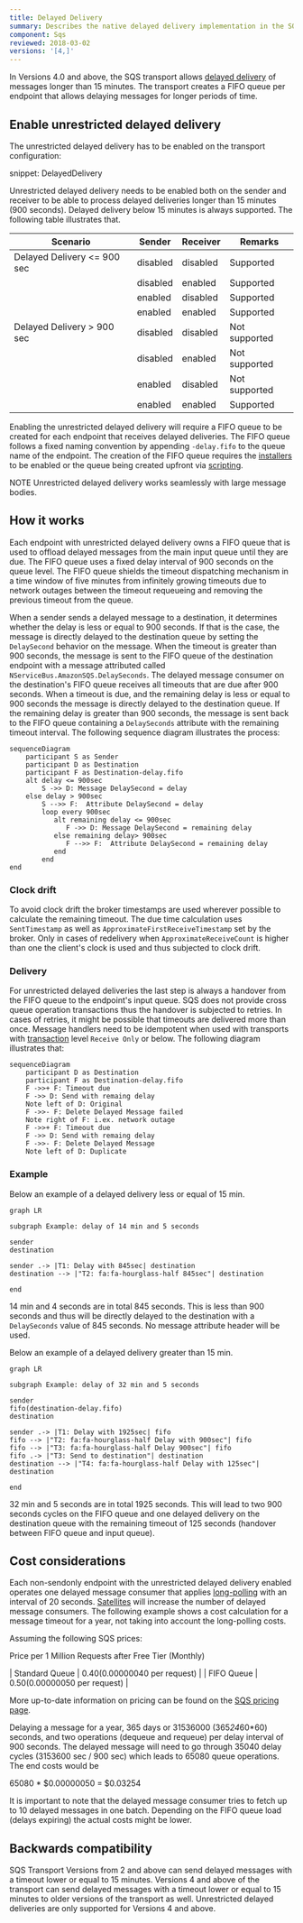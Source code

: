 ```yaml
---
title: Delayed Delivery
summary: Describes the native delayed delivery implementation in the SQS transport
component: Sqs
reviewed: 2018-03-02
versions: '[4,]'
---
```


In Versions 4.0 and above, the SQS transport allows [delayed delivery](/nservicebus/messaging/delayed-delivery.md) of messages longer than 15 minutes. The transport creates a FIFO queue per endpoint that allows delaying messages for longer periods of time.

## Enable unrestricted delayed delivery

The unrestricted delayed delivery has to be enabled on the transport configuration:

snippet: DelayedDelivery

Unrestricted delayed delivery needs to be enabled both on the sender and receiver to be able to process delayed deliveries longer than 15 minutes (900 seconds). Delayed delivery below 15 minutes is always supported. The following table illustrates that.

| Scenario                    | Sender   | Receiver | Remarks       |
|-----------------------------|----------|----------|---------------|
| Delayed Delivery <= 900 sec | disabled | disabled | Supported     |
|                             | disabled | enabled  | Supported     |
|                             | enabled  | disabled | Supported     |
|                             | enabled  | enabled  | Supported     |
| Delayed Delivery > 900 sec  | disabled | disabled | Not supported |
|                             | disabled | enabled  | Not supported |
|                             | enabled  | disabled | Not supported |
|                             | enabled  | enabled  | Supported     |

Enabling the unrestricted delayed delivery will require a FIFO queue to be created for each endpoint that receives delayed deliveries. The FIFO queue follows a fixed naming convention by appending `-delay.fifo` to the queue name of the endpoint. The creation of the FIFO queue requires the [installers](nservicebus/operations/installers.md) to be enabled or the queue being created upfront via [scripting](/transports/sqs/operations-scripting.md).

NOTE Unrestricted delayed delivery works seamlessly with large message bodies.

## How it works

Each endpoint with unrestricted delayed delivery owns a FIFO queue that is used to offload delayed messages from the main input queue until they are due. The FIFO queue uses a fixed delay interval of 900 seconds on the queue level. The FIFO queue shields the timeout dispatching mechanism in a time window of five minutes from infinitely growing timeouts due to network outages between the timeout requeueing and removing the previous timeout from the queue.

When a sender sends a delayed message to a destination, it determines whether the delay is less or equal to 900 seconds. If that is the case, the message is directly delayed to the destination queue by setting the `DelaySecond` behavior on the message. When the timeout is greater than 900 seconds, the message is sent to the FIFO queue of the destination endpoint with a message attributed called `NServiceBus.AmazonSQS.DelaySeconds`. The delayed message consumer on the destination's FIFO queue receives all timeouts that are due after 900 seconds. When a timeout is due, and the remaining delay is less or equal to 900 seconds the message is directly delayed to the destination queue. If the remaining delay is greater than 900 seconds, the message is sent back to the FIFO queue containing a `DelaySeconds` attribute with the remaining timeout interval. The following sequence diagram illustrates the process:

```mermaid
sequenceDiagram
    participant S as Sender
    participant D as Destination
    participant F as Destination-delay.fifo
    alt delay <= 900sec
        S ->> D: Message DelaySecond = delay
    else delay > 900sec
        S -->> F:  Attribute DelaySecond = delay
        loop every 900sec
           alt remaining delay <= 900sec
              F ->> D: Message DelaySecond = remaining delay
           else remaining delay> 900sec
              F -->> F:  Attribute DelaySecond = remaining delay
           end
        end
end
```

### Clock drift

To avoid clock drift the broker timestamps are used wherever possible to calculate the remaining timeout. The due time calculation uses `SentTimestamp` as well as `ApproximateFirstReceiveTimestamp` set by the broker. Only in cases of redelivery when `ApproximateReceiveCount` is higher than one the client's clock is used and thus subjected to clock drift.

### Delivery

For unrestricted delayed deliveries the last step is always a handover from the FIFO queue to the endpoint's input queue. SQS does not provide cross queue operation transactions thus the handover is subjected to retries. In cases of retries, it might be possible that timeouts are delivered more than once. Message handlers need to be idempotent when used with transports with [transaction](transports/transactions.md) level `Receive Only` or below. The following diagram illustrates that:

```mermaid
sequenceDiagram
    participant D as Destination
    participant F as Destination-delay.fifo
    F ->>+ F: Timeout due
    F ->> D: Send with remaing delay
    Note left of D: Original
    F ->>- F: Delete Delayed Message failed
    Note right of F: i.ex. network outage
    F ->>+ F: Timeout due
    F ->> D: Send with remaing delay
    F ->>- F: Delete Delayed Message
    Note left of D: Duplicate
```

### Example

Below an example of a delayed delivery less or equal of 15 min.

```mermaid
graph LR

subgraph Example: delay of 14 min and 5 seconds

sender
destination

sender .-> |T1: Delay with 845sec| destination
destination --> |"T2: fa:fa-hourglass-half 845sec"| destination

end
```

14 min and 4 seconds are in total 845 seconds. This is less than 900 seconds and thus will be directly delayed to the destination with a `DelaySeconds` value of 845 seconds. No message attribute header will be used.

Below an example of a delayed delivery greater than 15 min.

```mermaid
graph LR

subgraph Example: delay of 32 min and 5 seconds

sender
fifo(destination-delay.fifo)
destination

sender .-> |T1: Delay with 1925sec| fifo
fifo --> |"T2: fa:fa-hourglass-half Delay with 900sec"| fifo
fifo --> |"T3: fa:fa-hourglass-half Delay 900sec"| fifo
fifo .-> |"T3: Send to destination"| destination
destination --> |"T4: fa:fa-hourglass-half Delay with 125sec"| destination

end
```

32 min and 5 seconds are in total 1925 seconds. This will lead to two 900 seconds cycles on the FIFO queue and one delayed delivery on the destination queue with the remaining timeout of 125 seconds (handover between FIFO queue and input queue).

## Cost considerations

Each non-sendonly endpoint with the unrestricted delayed delivery enabled operates one delayed message consumer that applies [long-polling](https://docs.aws.amazon.com/AWSSimpleQueueService/latest/SQSDeveloperGuide/sqs-long-polling.html) with an interval of 20 seconds. [Satellites](nservicebus/satellites.md) will increase the number of delayed message consumers. The following example shows a cost calculation for a message timeout for a year, not taking into account the long-polling costs.

Assuming the following SQS prices:

Price per 1 Million Requests after Free Tier (Monthly)

| Standard Queue | $0.40 ($0.00000040 per request) | 
| FIFO Queue     | $0.50 ($0.00000050 per request) |

More up-to-date information on pricing can be found on the [SQS pricing page](https://aws.amazon.com/sqs/pricing/).

Delaying a message for a year, 365 days or 31536000 (365*24*60*60) seconds, and two operations (dequeue and requeue) per delay interval of 900 seconds. The delayed message will need to go through 35040 delay cycles (3153600 sec / 900 sec) which leads to 65080 queue operations. The end costs would be

65080 * $0.00000050 = $0.03254

It is important to note that the delayed message consumer tries to fetch up to 10 delayed messages in one batch. Depending on the FIFO queue load (delays expiring) the actual costs might be lower.

## Backwards compatibility

SQS Transport Versions from 2 and above can send delayed messages with a timeout lower or equal to 15 minutes. Versions 4 and above of the transport can send delayed messages with a timeout lower or equal to 15 minutes to older versions of the transport as well. Unrestricted delayed deliveries are only supported for Versions 4 and above.